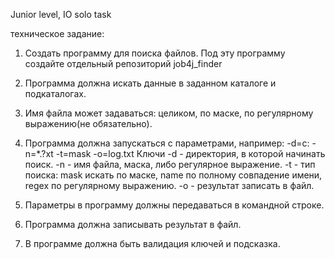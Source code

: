 Junior level, IO solo task

техническое задание:

1. Создать программу для поиска файлов. Под эту программу создайте отдельный репозиторий job4j_finder

2. Программа должна искать данные в заданном каталоге и подкаталогах.
3. Имя файла может задаваться: целиком, по маске, по регулярному выражению(не обязательно).
4. Программа должна запускаться с параметрами, например:  -d=c:  -n=*.?xt -t=mask -o=log.txt
   Ключи
   -d - директория, в которой начинать поиск.
   -n - имя файла, маска, либо регулярное выражение.
   -t - тип поиска: mask искать по маске, name по полному совпадение имени, regex по регулярному выражению.
   -o - результат записать в файл.
5. Параметры в программу должны передаваться в командной строке.
6. Программа должна записывать результат в файл.
7. В программе должна быть валидация ключей и подсказка.



